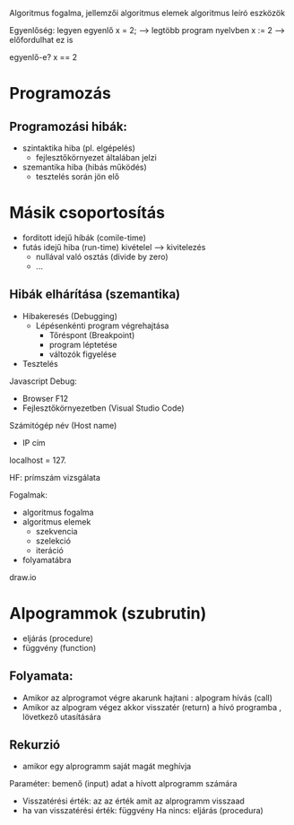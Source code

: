 Algoritmus fogalma, jellemzői
algoritmus elemek
algoritmus leíró eszközök

Egyenlőség:
legyen egyenlő
x = 2; --> legtöbb program nyelvben
x := 2 --> előfordulhat ez is

egyenlő-e?
x == 2

# Programozás

## Programozási hibák:
- szintaktika hiba (pl. elgépelés)
    - fejlesztőkörnyezet általában jelzi
- szemantika hiba (hibás működés)
    - tesztelés során jön elő

# Másik csoportosítás
- forditott idejű híbák (comile-time)
- futás idejű hiba (run-time) kivételel --> kivitelezés
    - nullával való osztás (divide by zero)
    - ...
## Hibák elhárítása (szemantika)
- Hibakeresés (Debugging)
    - Lépésenkénti program végrehajtása
        - Tőréspont (Breakpoint)
        - program léptetése
        - változók figyelése
- Tesztelés  

Javascript Debug:
- Browser F12
- Fejlesztőkörnyezetben (Visual Studio Code)

Számitógép név (Host name)
- IP cím

localhost = 127. 

HF: 
prímszám vizsgálata

Fogalmak:
- algoritmus fogalma
- algoritmus elemek
    - szekvencia
    - szelekció
    - iteráció
- folyamatábra

draw.io

 # Alpogrammok (szubrutin)
 - eljárás (procedure)
 - függvény (function)

## Folyamata: 
- Amikor az alprogramot végre akarunk hajtani : alpogram hívás (call)
- Amikor az alpogram végez akkor visszatér (return) a hívó programba , lövetkező utasítására

## Rekurzió
- amikor egy alprogramm saját magát meghívja 

Paraméter: bemenő (input) adat a hívott alprogramm számára

- Visszatérési érték: az az érték amit az alprogramm visszaad
- ha van visszatérési érték: függvény
Ha nincs: eljárás (procedura)
